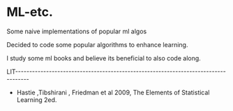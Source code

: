 # ML-etc.
Some naive implementations of popular ml algos

Decided to code some popular algorithms to enhance learning. 

I study some ml books and believe its beneficial to also code along.

LIT-----------------------------------------------------------------------------------

-  Hastie ,Tibshirani , Friedman et al 2009, The Elements of Statistical Learning 2ed.

